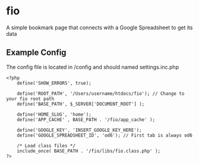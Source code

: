 # fio
A simple bookmark page that connects with a Google Spreadsheet to get its data

## Example Config
The config file is located in /config and should named settings.inc.php

```
<?php
	define('SHOW_ERRORS', true);

	define('ROOT_PATH', '/Users/username/htdocs/fio'); // Change to your fio root path
	define('BASE_PATH', $_SERVER['DOCUMENT_ROOT'] );
	
	define('HOME_SLUG', 'home');
	define('APP_CACHE' , BASE_PATH . '/fio/app_cache' );

	define('GOOGLE_KEY', 'INSERT_GOOGLE_KEY_HERE');
	define('GOOGLE_SPREADSHEET_ID', 'od6'); // First tab is always od6
	
	/* Load class files */
	include_once( BASE_PATH . '/fio/libs/fio.class.php' );
?>
```